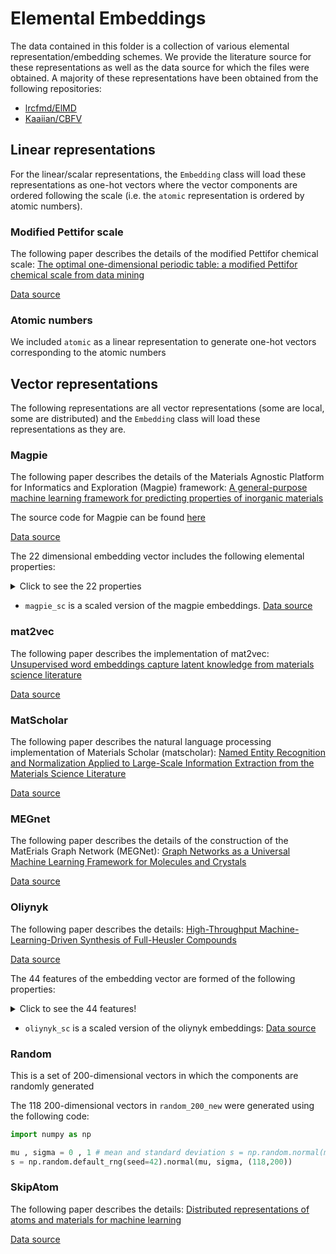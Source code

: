 # Elemental Embeddings

The data contained in this folder is a collection of various elemental representation/embedding schemes. We provide the literature source for these representations as well as the data source for which the files were obtained. A majority of these representations have been obtained from the following repositories:

* [lrcfmd/ElMD](https://github.com/lrcfmd/ElMD/tree/master)
* [Kaaiian/CBFV](https://github.com/Kaaiian/CBFV/tree/master)

## Linear representations

For the linear/scalar representations, the `Embedding` class will load these representations as one-hot vectors where the vector components are ordered following the scale (i.e. the `atomic` representation is ordered by atomic numbers).

### Modified Pettifor scale

The following paper describes the details of the modified Pettifor chemical scale:
[The optimal one-dimensional periodic table: a modified Pettifor chemical scale from data mining](https://iopscience.iop.org/article/10.1088/1367-2630/18/9/093011/meta)

[Data source](https://github.com/lrcfmd/ElMD/blob/master/ElMD/el_lookup/mod_petti.json)

### Atomic numbers

We included `atomic` as a linear representation to generate one-hot vectors corresponding to the atomic numbers

## Vector representations

The following representations are all vector representations (some are local, some are distributed) and the `Embedding` class will load these representations as they are.

### Magpie

The following paper describes the details of the Materials Agnostic Platform for Informatics and Exploration (Magpie) framework:
[A general-purpose machine learning framework for predicting properties of inorganic materials](https://www.nature.com/articles/npjcompumats201628)

The source code for Magpie can be found
[here](https://bitbucket.org/wolverton/magpie/src/master/)

[Data source](https://github.com/Kaaiian/CBFV/blob/master/cbfv/element_properties/magpie.csv)

The 22 dimensional embedding vector includes the following elemental properties:

<details>
    <summary>Click to see the 22 properties</summary>

* Number;
* Mendeleev number;
* Atomic weight;
* Melting temperature;
* Group number;
* Period;
* Covalent Radius; 
* Electronegativity;
* no. of s, p, d, f  valence electrons (4 features);
* no. of valence electrons;
* no. of unfilled: s, p, d, f orbitals (4 features),
* no. of unfilled orbtials
* GSvolume_pa (DFT volume per atom of T=0K ground state from the OQMD)
* GSbandgap(DFT bandgap energy of T=0K ground state from the OQMD)
* GSmagmom (DFT magnetic moment of T=0K ground state from the OQMD)
* Space Group Number
</details>

* `magpie_sc` is a scaled version of the magpie embeddings. [Data source](https://github.com/lrcfmd/ElMD/blob/master/ElMD/el_lookup/magpie_sc.json)

### mat2vec

The following paper describes the implementation of mat2vec:
[Unsupervised word embeddings capture latent knowledge from materials science literature](https://www.nature.com/articles/s41586-019-1335-8)

[Data source](https://github.com/Kaaiian/CBFV/blob/master/cbfv/element_properties/mat2vec.csv)

### MatScholar

The following paper describes the natural language processing implementation of Materials Scholar (matscholar):
[Named Entity Recognition and Normalization Applied to Large-Scale Information Extraction from the Materials Science Literature](https://pubs.acs.org/doi/abs/10.1021/acs.jcim.9b00470)

[Data source](https://github.com/lrcfmd/ElMD/blob/master/ElMD/el_lookup/matscholar.json)

### MEGnet

The following paper describes the details of the construction of the MatErials Graph Network (MEGNet):
[Graph Networks as a Universal Machine Learning Framework for Molecules and Crystals](https://doi.org/10.1021/acs.chemmater.9b01294)

[Data source](https://github.com/lrcfmd/ElMD/blob/master/ElMD/el_lookup/megnet16.json)

### Oliynyk

The following paper describes the details:
[High-Throughput Machine-Learning-Driven Synthesis of Full-Heusler Compounds](https://pubs.acs.org/doi/full/10.1021/acs.chemmater.6b02724)

[Data source](https://github.com/Kaaiian/CBFV/blob/master/cbfv/element_properties/oliynyk.csv)

The 44 features of the embedding vector are formed of the following properties:
<details>
    <summary> Click to see the 44 features!</summary>

* Number
* Atomic_Weight
* Period
* Group
* Families
* Metal
* Nonmetal
* Metalliod
* Mendeleev_Number
* l_quantum_number
* Atomic_Radius
* Miracle_Radius_[pm]
* Covalent_Radius
* Zunger_radii_sum
* Ionic_radius
* crystal_radius
* Pauling_Electronegativity
* MB_electonegativity
* Gordy_electonegativity
* Mulliken_EN
* Allred-Rockow_electronegativity
* Metallic_valence
* Number_of_valence_electrons
* Gilmor_number_of_valence_electron
* valence_s
* valence_p
* valence_d
* valence_f
* Number_of_unfilled_s_valence_electrons
* Number_of_unfilled_p_valence_electrons
* Number_of_unfilled_d_valence_electrons
* Number_of_unfilled_f_valence_electrons
* Outer_shell_electrons
* 1st_ionization_potential_(kJ/mol)
* Polarizability(A^3)
* Melting_point_(K)
* Boiling_Point_(K)
* Density_(g/mL)
* Specific_heat_(J/g_K)_
* Heat_of_fusion_(kJ/mol)_
* Heat_of_vaporization_(kJ/mol)_
* Thermal_conductivity_(W/(m_K))_
* Heat_atomization(kJ/mol)
* Cohesive_energy
</details>

* `oliynyk_sc` is a scaled version of the oliynyk embeddings: [Data source](https://github.com/lrcfmd/ElMD/blob/master/ElMD/el_lookup/oliynyk_sc.json)

### Random

This is a set of 200-dimensional vectors in which the components are randomly generated

The 118 200-dimensional vectors in `random_200_new` were generated using the following code:

```python
import numpy as np

mu , sigma = 0 , 1 # mean and standard deviation s = np.random.normal(mu, sigma, 1000)
s = np.random.default_rng(seed=42).normal(mu, sigma, (118,200))
```

### SkipAtom

The following paper describes the details:
[Distributed representations of atoms and materials for machine learning](https://www.nature.com/articles/s41524-022-00729-3)

[Data source](https://github.com/lantunes/skipatom/blob/main/data/skipatom_20201009_induced.csv)
